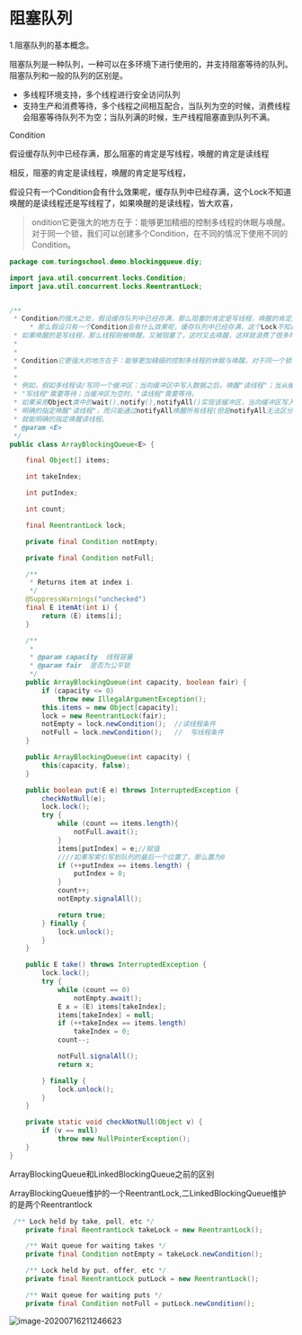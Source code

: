 # 阻塞队列

1.阻塞队列的基本概念。

阻塞队列是一种队列，一种可以在多环境下进行使用的，并支持阻塞等待的队列。阻塞队列和一般的队列的区别是。

- 多线程环境支持，多个线程进行安全访问队列
- 支持生产和消费等待，多个线程之间相互配合，当队列为空的时候，消费线程会阻塞等待队列不为空；当队列满的时候，生产线程阻塞直到队列不满。





Condition

假设缓存队列中已经存满，那么阻塞的肯定是写线程，唤醒的肯定是读线程

相反，阻塞的肯定是读线程，唤醒的肯定是写线程，

假设只有一个Condition会有什么效果呢，缓存队列中已经存满，这个Lock不知道唤醒的是读线程还是写线程了，如果唤醒的是读线程，皆大欢喜，

> ondition它更强大的地方在于：能够更加精细的控制多线程的休眠与唤醒。对于同一个锁，我们可以创建多个Condition，在不同的情况下使用不同的Condition。

```java
package com.turingschool.demo.blockingqueue.diy;

import java.util.concurrent.locks.Condition;
import java.util.concurrent.locks.ReentrantLock;


/**
 * Condition的强大之处，假设缓存队列中已经存满，那么阻塞的肯定是写线程，唤醒的肯定是读线程，相反，阻塞的肯定是读线程，唤醒的肯定是写线程，
	 * 那么假设只有一个Condition会有什么效果呢，缓存队列中已经存满，这个Lock不知道唤醒的是读线程还是写线程了，如果唤醒的是读线程，皆大欢喜，
 * 如果唤醒的是写线程，那么线程刚被唤醒，又被阻塞了，这时又去唤醒，这样就浪费了很多时间。
 *
 *
 * Condition它更强大的地方在于：能够更加精细的控制多线程的休眠与唤醒。对于同一个锁，我们可以创建多个Condition，在不同的情况下使用不同的Condition。
 *
 *
 * 例如，假如多线程读/写同一个缓冲区：当向缓冲区中写入数据之后，唤醒"读线程"；当从缓冲区读出数据之后，唤醒"写线程"；并且当缓冲区满的时候，
 * "写线程"需要等待；当缓冲区为空时，"读线程"需要等待。
 * 如果采用Object类中的wait(),notify(),notifyAll()实现该缓冲区，当向缓冲区写入数据之后需要唤醒"读线程"时，不可能通过notify()或notifyAll()
 * 明确的指定唤醒"读线程"，而只能通过notifyAll唤醒所有线程(但是notifyAll无法区分唤醒的线程是读线程，还是写线程)。 但是，通过Condition，
 * 就能明确的指定唤醒读线程。
 * @param <E>
 */
public class ArrayBlockingQueue<E> {

	final Object[] items;

	int takeIndex;

	int putIndex;

	int count;

	final ReentrantLock lock;

	private final Condition notEmpty;

	private final Condition notFull;

	/**
	 * Returns item at index i.
	 */
	@SuppressWarnings("unchecked")
	final E itemAt(int i) {
		return (E) items[i];
	}

	/**
	 *
	 * @param capacity  线程容量
	 * @param fair  是否为公平锁
	 */
	public ArrayBlockingQueue(int capacity, boolean fair) {
		if (capacity <= 0)
			throw new IllegalArgumentException();
		this.items = new Object[capacity];
		lock = new ReentrantLock(fair);
		notEmpty = lock.newCondition();  //读线程条件
		notFull = lock.newCondition();   //  写线程条件
	}

	public ArrayBlockingQueue(int capacity) {
		this(capacity, false);
	}

	public boolean put(E e) throws InterruptedException {
		checkNotNull(e);
		lock.lock();
		try {
			while (count == items.length){
				notFull.await();
			}
			items[putIndex] = e;//赋值
			////如果写索引写到队列的最后一个位置了，那么置为0
			if (++putIndex == items.length) {
				putIndex = 0;
			}
			count++;
			notEmpty.signalAll();

			return true;
		} finally {
			lock.unlock();
		}
	}

	public E take() throws InterruptedException {
		lock.lock();
		try {
			while (count == 0)
				notEmpty.await();
			E x = (E) items[takeIndex];
			items[takeIndex] = null;
			if (++takeIndex == items.length)
				takeIndex = 0;
			count--;

			notFull.signalAll();
			return x;

		} finally {
			lock.unlock();
		}
	}

	private static void checkNotNull(Object v) {
		if (v == null)
			throw new NullPointerException();
	}
}

```

ArrayBlockingQueue和LinkedBlockingQueue之前的区别

ArrayBlockingQueue维护的一个ReentrantLock,二LinkedBlockingQueue维护的是两个Reentrantlock

```java
 /** Lock held by take, poll, etc */
    private final ReentrantLock takeLock = new ReentrantLock();

    /** Wait queue for waiting takes */
    private final Condition notEmpty = takeLock.newCondition();

    /** Lock held by put, offer, etc */
    private final ReentrantLock putLock = new ReentrantLock();

    /** Wait queue for waiting puts */
    private final Condition notFull = putLock.newCondition();
```

![image-20200716211246623](https://gitee.com/anqingjieer/pengbo/raw/master/img/20200716211246.png)
